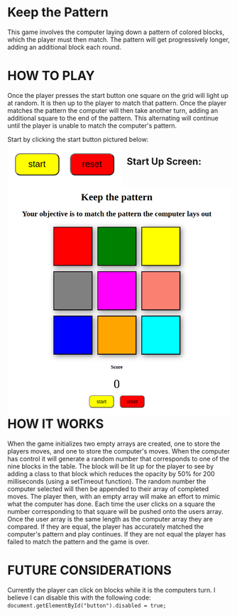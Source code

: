 # Keep the Pattern

This game involves the computer laying down a pattern of colored blocks, which the player must then match. The pattern will get progressively longer, adding an additional block each round. 

# HOW TO PLAY

Once the player presses the start button one square on the grid will light up at random. It is then up to the player to match that pattern. Once the player matches the pattern the computer will then take another turn, adding an additional square to the end of the pattern. This alternating will continue until the player is unable to match the computer's pattern. 

Start by clicking the start button pictured below:
<img src="start_button.png"
     alt="Start up screen"
     style="float: left; margin-right: 10px;" />

## Start Up Screen:
<img src="main_screen.png"
     alt="Start up screen"
     style="float: left; margin-right: 10px;" />

# HOW IT WORKS
When the game initializes two empty arrays are created, one to store the players moves, and one to store the computer's moves. When the computer has control it will generate a random number that corresponds to one of the nine blocks in the table. The block will be lit up for the player to see by adding a class to that block which reduces the opacity by 50% for 200 milliseconds (using a setTimeout function). The random number the computer selected will then be appended to their array of completed moves. The player then, with an empty array will make an effort to mimic what the computer has done. Each time the user clicks on a square the number corresponding to that square will be pushed onto the users array. Once the user array is the same length as the computer array they are compared. If they are equal, the player has accurately matched the computer's pattern and play continues. If they are not equal the player has failed to match the pattern and the game is over. 

# FUTURE CONSIDERATIONS

Currently the player can click on blocks while it is the computers turn. I believe I can disable this with the following code:
`document.getElementById("button").disabled = true;`

